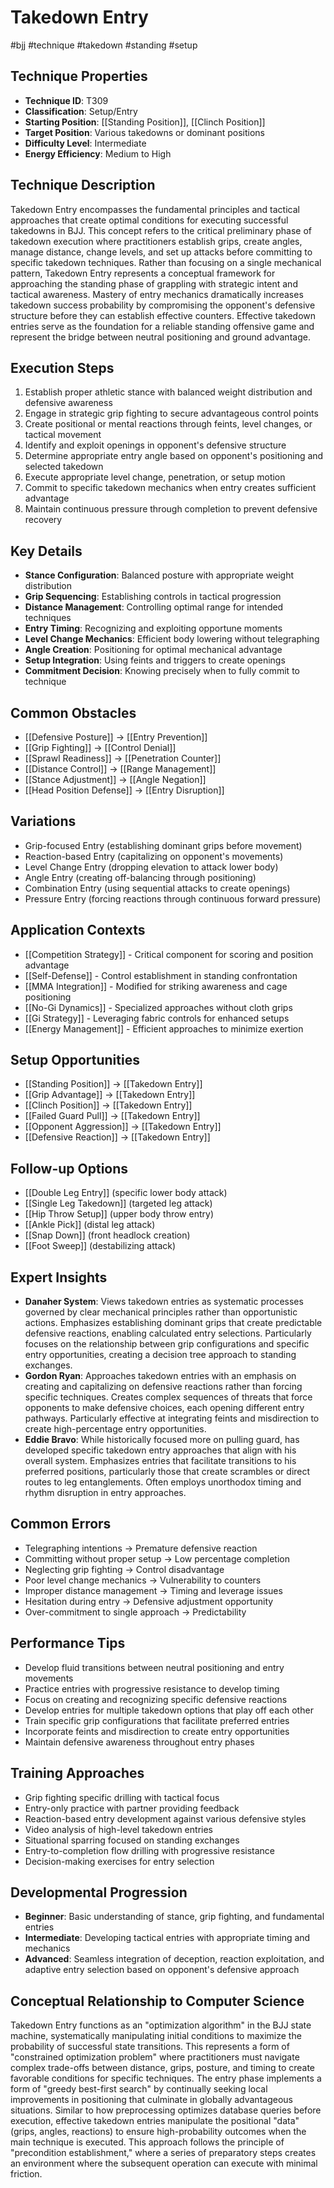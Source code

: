 <!-- Schema Markup for SEO -->
<script type="application/ld+json">
{
  "@context": "https://schema.org",
  "@type": "WebPage",
  "name": "Takedown Entry",
  "description": "Takedown Entry encompasses the fundamental principles and tactical approaches that create optimal conditions for executing successful takedowns in BJJ. This concept refers to the critical prelimina...",
  "url": "https://bjjgraph.com/concepts/takedown-entry",
  "isPartOf": {
    "@type": "WebSite",
    "name": "BJJ Graph",
    "url": "https://bjjgraph.com"
  }
}
</script>
<script type="application/ld+json">
{
  "@context": "https://schema.org",
  "@type": "BreadcrumbList",
  "itemListElement": [
    {
      "@type": "ListItem",
      "position": 1,
      "name": "Home",
      "item": "https://bjjgraph.com/"
    },
    {
      "@type": "ListItem",
      "position": 2,
      "name": "Concepts",
      "item": "https://bjjgraph.com/concepts/"
    },
    {
      "@type": "ListItem",
      "position": 3,
      "name": "Takedown Entry",
      "item": "https://bjjgraph.com/concepts/takedown-entry"
    }
  ]
}
</script>


# Takedown Entry
#bjj #technique #takedown #standing #setup

## Technique Properties
- **Technique ID**: T309
- **Classification**: Setup/Entry
- **Starting Position**: [[Standing Position]], [[Clinch Position]]
- **Target Position**: Various takedowns or dominant positions
- **Difficulty Level**: Intermediate
- **Energy Efficiency**: Medium to High

## Technique Description
Takedown Entry encompasses the fundamental principles and tactical approaches that create optimal conditions for executing successful takedowns in BJJ. This concept refers to the critical preliminary phase of takedown execution where practitioners establish grips, create angles, manage distance, change levels, and set up attacks before committing to specific takedown techniques. Rather than focusing on a single mechanical pattern, Takedown Entry represents a conceptual framework for approaching the standing phase of grappling with strategic intent and tactical awareness. Mastery of entry mechanics dramatically increases takedown success probability by compromising the opponent's defensive structure before they can establish effective counters. Effective takedown entries serve as the foundation for a reliable standing offensive game and represent the bridge between neutral positioning and ground advantage.

## Execution Steps
1. Establish proper athletic stance with balanced weight distribution and defensive awareness
2. Engage in strategic grip fighting to secure advantageous control points
3. Create positional or mental reactions through feints, level changes, or tactical movement
4. Identify and exploit openings in opponent's defensive structure
5. Determine appropriate entry angle based on opponent's positioning and selected takedown
6. Execute appropriate level change, penetration, or setup motion
7. Commit to specific takedown mechanics when entry creates sufficient advantage
8. Maintain continuous pressure through completion to prevent defensive recovery

## Key Details
- **Stance Configuration**: Balanced posture with appropriate weight distribution
- **Grip Sequencing**: Establishing controls in tactical progression
- **Distance Management**: Controlling optimal range for intended techniques
- **Entry Timing**: Recognizing and exploiting opportune moments
- **Level Change Mechanics**: Efficient body lowering without telegraphing
- **Angle Creation**: Positioning for optimal mechanical advantage
- **Setup Integration**: Using feints and triggers to create openings
- **Commitment Decision**: Knowing precisely when to fully commit to technique

## Common Obstacles
- [[Defensive Posture]] → [[Entry Prevention]]
- [[Grip Fighting]] → [[Control Denial]]
- [[Sprawl Readiness]] → [[Penetration Counter]]
- [[Distance Control]] → [[Range Management]]
- [[Stance Adjustment]] → [[Angle Negation]]
- [[Head Position Defense]] → [[Entry Disruption]]

## Variations
- Grip-focused Entry (establishing dominant grips before movement)
- Reaction-based Entry (capitalizing on opponent's movements)
- Level Change Entry (dropping elevation to attack lower body)
- Angle Entry (creating off-balancing through positioning)
- Combination Entry (using sequential attacks to create openings)
- Pressure Entry (forcing reactions through continuous forward pressure)

## Application Contexts
- [[Competition Strategy]] - Critical component for scoring and position advantage
- [[Self-Defense]] - Control establishment in standing confrontation
- [[MMA Integration]] - Modified for striking awareness and cage positioning
- [[No-Gi Dynamics]] - Specialized approaches without cloth grips
- [[Gi Strategy]] - Leveraging fabric controls for enhanced setups
- [[Energy Management]] - Efficient approaches to minimize exertion

## Setup Opportunities
- [[Standing Position]] → [[Takedown Entry]]
- [[Grip Advantage]] → [[Takedown Entry]]
- [[Clinch Position]] → [[Takedown Entry]]
- [[Failed Guard Pull]] → [[Takedown Entry]]
- [[Opponent Aggression]] → [[Takedown Entry]]
- [[Defensive Reaction]] → [[Takedown Entry]]

## Follow-up Options
- [[Double Leg Entry]] (specific lower body attack)
- [[Single Leg Takedown]] (targeted leg attack)
- [[Hip Throw Setup]] (upper body throw entry)
- [[Ankle Pick]] (distal leg attack)
- [[Snap Down]] (front headlock creation)
- [[Foot Sweep]] (destabilizing attack)

## Expert Insights
- **Danaher System**: Views takedown entries as systematic processes governed by clear mechanical principles rather than opportunistic actions. Emphasizes establishing dominant grips that create predictable defensive reactions, enabling calculated entry selections. Particularly focuses on the relationship between grip configurations and specific entry opportunities, creating a decision tree approach to standing exchanges.
- **Gordon Ryan**: Approaches takedown entries with an emphasis on creating and capitalizing on defensive reactions rather than forcing specific techniques. Creates complex sequences of threats that force opponents to make defensive choices, each opening different entry pathways. Particularly effective at integrating feints and misdirection to create high-percentage entry opportunities.
- **Eddie Bravo**: While historically focused more on pulling guard, has developed specific takedown entry approaches that align with his overall system. Emphasizes entries that facilitate transitions to his preferred positions, particularly those that create scrambles or direct routes to leg entanglements. Often employs unorthodox timing and rhythm disruption in entry approaches.

## Common Errors
- Telegraphing intentions → Premature defensive reaction
- Committing without proper setup → Low percentage completion
- Neglecting grip fighting → Control disadvantage
- Poor level change mechanics → Vulnerability to counters
- Improper distance management → Timing and leverage issues
- Hesitation during entry → Defensive adjustment opportunity
- Over-commitment to single approach → Predictability

## Performance Tips
- Develop fluid transitions between neutral positioning and entry movements
- Practice entries with progressive resistance to develop timing
- Focus on creating and recognizing specific defensive reactions
- Develop entries for multiple takedown options that play off each other
- Train specific grip configurations that facilitate preferred entries
- Incorporate feints and misdirection to create entry opportunities
- Maintain defensive awareness throughout entry phases

## Training Approaches
- Grip fighting specific drilling with tactical focus
- Entry-only practice with partner providing feedback
- Reaction-based entry development against various defensive styles
- Video analysis of high-level takedown entries
- Situational sparring focused on standing exchanges
- Entry-to-completion flow drilling with progressive resistance
- Decision-making exercises for entry selection

## Developmental Progression
- **Beginner**: Basic understanding of stance, grip fighting, and fundamental entries
- **Intermediate**: Developing tactical entries with appropriate timing and mechanics
- **Advanced**: Seamless integration of deception, reaction exploitation, and adaptive entry selection based on opponent's defensive approach

## Conceptual Relationship to Computer Science
Takedown Entry functions as an "optimization algorithm" in the BJJ state machine, systematically manipulating initial conditions to maximize the probability of successful state transitions. This represents a form of "constrained optimization problem" where practitioners must navigate complex trade-offs between distance, grips, posture, and timing to create favorable conditions for specific techniques. The entry phase implements a form of "greedy best-first search" by continually seeking local improvements in positioning that culminate in globally advantageous situations. Similar to how preprocessing optimizes database queries before execution, effective takedown entries manipulate the positional "data" (grips, angles, reactions) to ensure high-probability outcomes when the main technique is executed. This approach follows the principle of "precondition establishment," where a series of preparatory steps creates an environment where the subsequent operation can execute with minimal friction.
